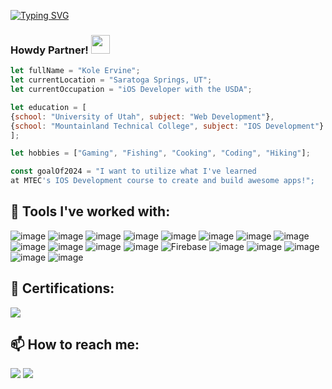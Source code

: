 [![Typing SVG](https://readme-typing-svg.demolab.com?font=Fira+Code&duration=2500&pause=1500&color=B50000&width=435&lines=Full+Stack+Web+Developer;IOS+%26+Swift+Developer)](https://git.io/typing-svg)
### Howdy Partner! <img src="https://raw.githubusercontent.com/MartinHeinz/MartinHeinz/master/wave.gif" width="30px">

```Javascript
let fullName = "Kole Ervine";
let currentLocation = "Saratoga Springs, UT";
let currentOccupation = "iOS Developer with the USDA";

let education = [
{school: "University of Utah", subject: "Web Development"},
{school: "Mountainland Technical College", subject: "IOS Development"}
];

let hobbies = ["Gaming", "Fishing", "Cooking", "Coding", "Hiking"];

const goalOf2024 = "I want to utilize what I've learned
at MTEC's IOS Development course to create and build awesome apps!";

```
## 🔭 Tools I've worked with:
![image](https://img.shields.io/badge/Binance-FCD535?style=for-the-badge&logo=binance&logoColor=white) ![image](https://img.shields.io/badge/Coinbase-0052FF?style=for-the-badge&logo=Coinbase&logoColor=white) ![image](https://img.shields.io/badge/HTML5-E34F26?style=for-the-badge&logo=html5&logoColor=white) ![image](https://img.shields.io/badge/CSS3-1572B6?style=for-the-badge&logo=css3&logoColor=white) ![image](https://img.shields.io/badge/JavaScript-323330?style=for-the-badge&logo=javascript&logoColor=F7DF1E) ![image](https://img.shields.io/badge/Node.js-339933?style=for-the-badge&logo=nodedotjs&logoColor=white) ![image](https://img.shields.io/badge/React-20232A?style=for-the-badge&logo=react&logoColor=61DAFB) ![image](https://img.shields.io/badge/Bootstrap-563D7C?style=for-the-badge&logo=bootstrap&logoColor=white) ![image](https://img.shields.io/badge/Swift-FA7343?style=for-the-badge&logo=swift&logoColor=white) ![image](https://img.shields.io/badge/NativeScript-3655FF?style=for-the-badge&logo=NativeScript&logoColor=black) ![image](https://img.shields.io/badge/MongoDB-4EA94B?style=for-the-badge&logo=mongodb&logoColor=white)  ![image](https://img.shields.io/badge/MySQL-005C84?style=for-the-badge&logo=mysql&logoColor=white) ![Firebase](https://img.shields.io/badge/Firebase-039BE5?style=for-the-badge&logo=Firebase&logoColor=white) ![image](https://img.shields.io/badge/Heroku-430098?style=for-the-badge&logo=heroku&logoColor=white) ![image](https://img.shields.io/badge/GitHub_Actions-2088FF?style=for-the-badge&logo=github-actions&logoColor=white) ![image](https://img.shields.io/badge/VSCode-0078D4?style=for-the-badge&logo=visual%20studio%20code&logoColor=white) ![image](https://img.shields.io/badge/Xcode-007ACC?style=for-the-badge&logo=Xcode&logoColor=white) ![image](https://img.shields.io/badge/GIT-E44C30?style=for-the-badge&logo=git&logoColor=white)
 

## :school: Certifications:
[<img src="https://user-images.githubusercontent.com/95316362/217667671-58c6cacd-4f26-432e-8445-37e32f5dd660.png" />](https://www.credly.com/badges/fdf929a1-7cd9-42db-b776-feac15910450/public_url)

## 📫 How to reach me:

[<img src="https://img.shields.io/badge/LinkedIn-0077B5?style=for-the-badge&logo=linkedin&logoColor=white" />](https://www.linkedin.com/in/yuledev/) [<img src="https://img.shields.io/badge/Gmail-D14836?style=for-the-badge&logo=gmail&logoColor=white">](mailto:koleervine@gmail.com)

<!--

// the below snippet is for light mode snake
![snake gif](https://github.com/BullMooseDev/BullMooseDev/blob/output/github-contribution-grid-snake.gif)

**BullMooseDev/BullMooseDev** is a ✨ _special_ ✨ repository because its `README.md` (this file) appears on your GitHub profile.

Here are some ideas to get you started:

- 🔭 I’m currently working on ...
- 🌱 I’m currently learning ...
- 👯 I’m looking to collaborate on ...
- 🤔 I’m looking for help with ...
- 💬 Ask me about ...
- 📫 How to reach me: ...
- 😄 Pronouns: ...
- ⚡ Fun fact: ...
-->
